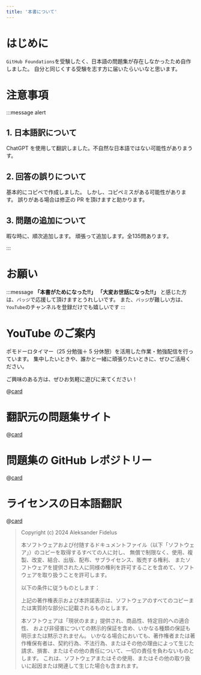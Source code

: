 ```yaml
---
title: '本書について'
---
```


# はじめに

`GitHub Foundations`を受験したく、日本語の問題集が存在しなかったため自作しました。
自分と同じくする受験を志す方に届いたらいいなと思います。

# 注意事項

:::message alert

## 1. 日本語訳について

ChatGPT を使用して翻訳しました。不自然な日本語ではない可能性がありまうす。

## 2. 回答の誤りについて

基本的にコピペで作成しました。
しかし、コピペミスがある可能性があります。
誤りがある場合は修正の PR を頂けますと助かります。

## 3. 問題の追加について
暇な時に、順次追加します。
頑張って追加します。全135問あります。

:::

# お願い

:::message
**「本書がためになった!!」** **「大変お世話になった!!」** と感じた方は、`バッジ`で応援して頂けますとうれしいです。
また、`バッジ`が難しい方は、`YouTube`のチャンネルを登録だけでも嬉しいです
:::

# YouTube のご案内

ポモドーロタイマー（25 分勉強＋ 5 分休憩）を活用した作業・勉強配信を行っています。
集中したいときや、誰かと一緒に頑張りたいときに、ぜひご活用ください。

ご興味のある方は、ぜひお気軽に遊びに来てください！

@[card](https://www.youtube.com/@aew2sbee)

# 翻訳元の問題集サイト

@[card](https://ghcertified.com/practice_tests/)

# 問題集の GitHub レポジトリー

@[card](https://github.com/FidelusAleksander/ghcertified/)

# ライセンスの日本語翻訳

@[card](https://github.com/FidelusAleksander/ghcertified?tab=MIT-1-ov-file/)

> Copyright (c) 2024 Aleksander Fidelus
>
> 本ソフトウェアおよび付随するドキュメントファイル（以下「ソフトウェア」）のコピーを取得するすべての人に対し、
> 無償で制限なく、使用、複製、改変、結合、出版、配布、サブライセンス、販売する権利、
> またソフトウェアを提供された人に同様の権利を許可することを含めて、ソフトウェアを取り扱うことを許可します。
>
> 以下の条件に従うものとします：
>
> 上記の著作権表示および本許諾表示は、ソフトウェアのすべてのコピーまたは実質的な部分に記載されるものとします。
>
> 本ソフトウェアは「現状のまま」提供され、商品性、特定目的への適合性、
> および非侵害についての黙示的保証を含め、いかなる種類の保証も明示または黙示されません。
> いかなる場合においても、著作権者または著作権保有者は、契約行為、不法行為、またはその他の理由によって生じた請求、損害、またはその他の責任について、一切の責任を負わないものとします。
> これは、ソフトウェアまたはその使用、またはその他の取り扱いに起因または関連して生じた場合も含まれます。
